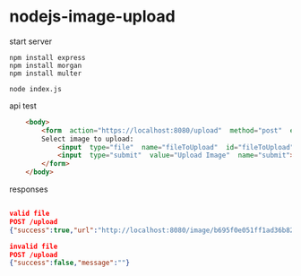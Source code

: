 
# nodejs-image-upload

start server

    npm install express
    npm install morgan
    npm install multer

    node index.js

api test

```html
    <body>
	    <form  action="https://localhost:8080/upload"  method="post"  enctype="multipart/form-data">
	    Select image to upload:
		    <input  type="file"  name="fileToUpload"  id="fileToUpload">
		    <input  type="submit"  value="Upload Image"  name="submit">
	    </form>
    </body>
```

responses

```json

valid file
POST /upload
{"success":true,"url":"http://localhost:8080/image/b695f0e051ff1ad36b82a83a95076529"}

invalid file
POST /upload
{"success":false,"message":""}

```
